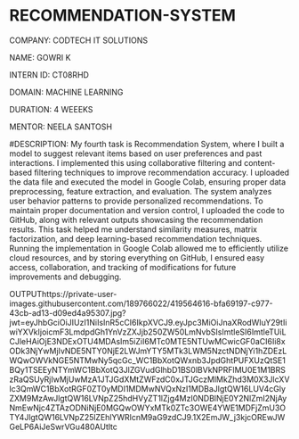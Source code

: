 # RECOMMENDATION-SYSTEM
COMPANY: CODTECH IT SOLUTIONS

NAME: GOWRI K

INTERN ID: CT08RHD

DOMAIN: MACHINE LEARNING

DURATION: 4 WEEEKS

MENTOR: NEELA SANTOSH

#DESCRIPTION: My fourth task is Recommendation System, where I built a model to suggest relevant items based on user preferences and past interactions. I implemented this using collaborative filtering and content-based filtering techniques to improve recommendation accuracy. I uploaded the data file and executed the model in Google Colab, ensuring proper data preprocessing, feature extraction, and evaluation. The system analyzes user behavior patterns to provide personalized recommendations. To maintain proper documentation and version control, I uploaded the code to GitHub, along with relevant outputs showcasing the recommendation results. This task helped me understand similarity measures, matrix factorization, and deep learning-based recommendation techniques. Running the implementation in Google Colab allowed me to efficiently utilize cloud resources, and by storing everything on GitHub, I ensured easy access, collaboration, and tracking of modifications for future improvements and debugging.

OUTPUThttps://private-user-images.githubusercontent.com/189766022/419564616-bfa69197-c977-43cb-ad13-d09ed4a95307.jpg?jwt=eyJhbGciOiJIUzI1NiIsInR5cCI6IkpXVCJ9.eyJpc3MiOiJnaXRodWIuY29tIiwiYXVkIjoicmF3LmdpdGh1YnVzZXJjb250ZW50LmNvbSIsImtleSI6ImtleTUiLCJleHAiOjE3NDExOTU4MDAsIm5iZiI6MTc0MTE5NTUwMCwicGF0aCI6Ii8xODk3NjYwMjIvNDE5NTY0NjE2LWJmYTY5MTk3LWM5NzctNDNjYi1hZDEzLWQwOWVkNGE5NTMwNy5qcGc_WC1BbXotQWxnb3JpdGhtPUFXUzQtSE1BQy1TSEEyNTYmWC1BbXotQ3JlZGVudGlhbD1BS0lBVkNPRFlMU0E1M1BRSzRaQSUyRjIwMjUwMzA1JTJGdXMtZWFzdC0xJTJGczMlMkZhd3M0X3JlcXVlc3QmWC1BbXotRGF0ZT0yMDI1MDMwNVQxNzI1MDBaJlgtQW16LUV4cGlyZXM9MzAwJlgtQW16LVNpZ25hdHVyZT1lZjg4MzI0NDBlNjE0Y2NlZmI2NjAyNmEwNjc4ZTAzODNiNjE0MGQwOWYxMTk0ZTc3OWE4YWE1MDFjZmU3OTY4JlgtQW16LVNpZ25lZEhlYWRlcnM9aG9zdCJ9.1X2EmJW_j3kjcOREwJWGeLP6AiJeSwrVGu480AUtltc
